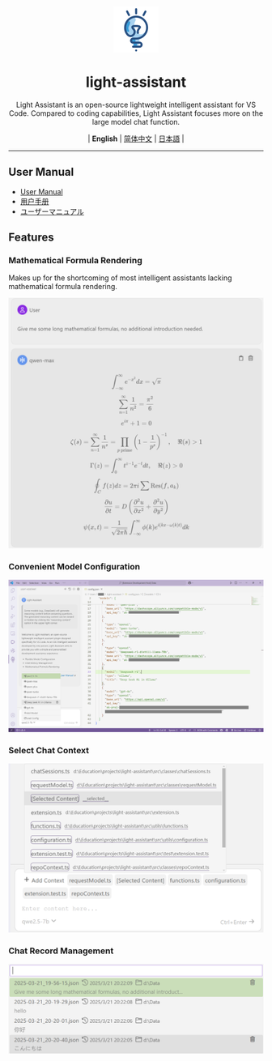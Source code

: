 <div align="center" >
    <img src="assets/icon/light-assistant.png" width="90px" height="90px"/>
    <h1 align="center">light-assistant</h1>
    <p>Light Assistant is an open-source lightweight intelligent assistant for VS Code. Compared to coding capabilities, Light Assistant focuses more on the large model chat function.</p>
    <p>
        | <b>English</b> | <a href="https://github.com/HiMeditator/light-assistant/blob/main/docs/README_zh_cn.md">简体中文</a> | <a href="https://github.com/HiMeditator/light-assistant/blob/main/docs/README_ja.md">日本語</a> |
    </p>
</div>

<hr>


## User Manual

- [User Manual](docs/user-manual.md)
- [用户手册](docs/user-manual_zh_cn.md)
- [ユーザーマニュアル](docs/user-manual_ja.md)

## Features

### Mathematical Formula Rendering

Makes up for the shortcoming of most intelligent assistants lacking mathematical formula rendering.

<img src="docs/img/media/01.png" style="zoom:60%;"/>

### Convenient Model Configuration

<img src="docs/img/media/02.png"/>

### Select Chat Context

<img src="docs/img/media/03.png" style="zoom:80%;"/>

### Chat Record Management

<img src="docs/img/media/04.png" style="zoom:80%;"/>